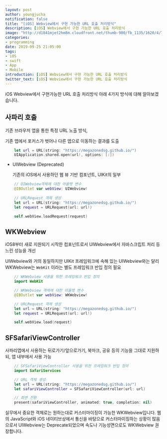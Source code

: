 ```yaml
---
layout: post
author: youngjucha
notification: false
title: "[iOS] Webview에서 구현 가능한 URL 호출 처리방식"
description: [iOS] Webview에서 구현 가능한 URL 호출 처리방식
image: "http://d1841mjet2hm8m.cloudfront.net/thumb-900/fb_1135/1620/4/7363c8f36313431d34743b122393a5ae.jpg"
categories:
- programming
date: 2019-09-25 21:05:00
tags:
- iOS
- swift
- App
- Mobile
introduction: [iOS] Webview에서 구현 가능한 URL 호출 처리방식
twitter_text: [iOS] Webview에서 구현 가능한 URL 호출 처리방식
---
```



iOS Webview에서 구현가능한 URL 호출 처리방식 아래 4가지 방식에 대해 알아보겠습니다.

## 사파리 호출

기존 브라우저 앱을 통한 특정 URL 노출 방식, 

기존 앱에서 포커스가 벗어나 다른 앱으로 이동하는 결과를 도출

```swift
	let url = URL(string: "https://megazonedsg.github.io/")
    UIApplication.shared.open(url!, options: [:])
```

-  UIWebview (Deprecated)

    기존의 iOS에서 사용하던 웹 뷰 기반 컴포넌트, UIKit의 일부

```swift
    // UIWebview객체에 대한 아울렛 변수
    @IBOutlet var webView: UIWebview!
    
    // URLRequest 객체 생성
    let url = URL(string: "https://megazonedsg.github.io/")
    let request = URLRequest(url: url!)

    self.webView.loadRequest(request)
```

## WKWebview

iOS8부터 새로 지원되기 시작한 컴포넌트로서 UIWebview에서 자바스크립트 처리 등 느린 성능을 개선

UIWebview와 거의 동일하지만 UIKit 프레임워크에 속해 있는 UIWebview와는 달리 WKWebview는 `WebKit` 이라는 별도 프레임워크 반입 정의 필요

```swift
    // WKWebview 사용을 위한 프레임워크 반입 정의
    import WebKit

    // WKWebview 객체에 대한 아울렛 변수
    @IBOutlet var webView: WKWebview!

    // URLRequest 객체 생성
    let url = URL(string: "https://megazonedsg.github.io/")
    let request = URLRequest(url: url!)

    self.webView.load(request)
```


## SFSafariViewController

사파리앱에서 사용하는 뒤로가기/앞으로가기, 북마크, 공유 등의 기능을 그대로 지원하되, 앱 내부에서 사용 가능

```swift
    // SFSafariViewController 사용을 위한 프레임워크 반입 정의
    import SafariServices

    // URL 객체 생성
    let url = URL(string: "https://megazonedsg.github.io/")
    let safariViewController = SFSafariViewController(url: url)

    // 화면 전환
    present(safariViewController, animated: true, completion: nil)

```

실무에서 중요한 객체로는 원하는대로 커스터마이징이 가능한 WKWebview입니다.
웹의 JavaScript와 iOS 네이티브상에서 통신을 바탕으로 커스터마이징하는 상황이 많음으로서
UIWebview는 Deprecate되었으며 속도나 기능성면으로도 WKWebview 권장합니다.
